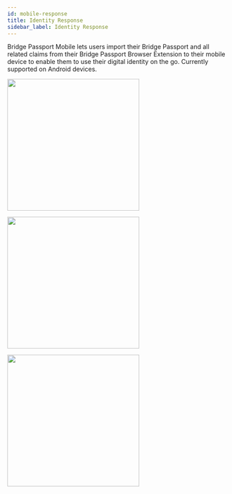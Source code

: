 ```yaml
---
id: mobile-response
title: Identity Response
sidebar_label: Identity Response
---
```


Bridge Passport Mobile lets users import their Bridge Passport and all related claims from their Bridge Passport Browser Extension to their mobile device to enable them to use their digital identity on the go.  Currently supported on Android devices.

<img class='centered' src='/img/mobile/claim-request-receive.png' width="300"></img>

<img class='centered' src='/img/mobile/scan-qr-claim.png' width="300"></img>

<img class='centered' src='/img/mobile/passport-request-respond.png' width="300"></img>

